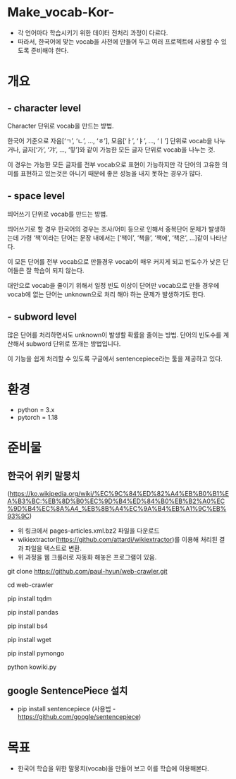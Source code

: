 # Make_vocab-Kor-
- 각 언어마다 학습시키기 위한 데이터 전처리 과정이 다르다.
- 따라서, 한국어에 맞는 vocab을 사전에 만들어 두고 여러 프로젝트에 사용할 수 있도록 준비해야 한다.

# 개요
## - character level
Character 단위로 vocab을 만드는 방법.

한국어 기준으로 자음[‘ㄱ’, ‘ㄴ’, …, ‘ㅎ’], 모음[‘ㅏ’, ‘ㅑ’, …, ‘ㅣ’] 단위로 vocab을 나누거나,
글자[‘가’, ‘갸’, …, ‘힣’]와 같이 가능한 모든 글자 단위로 vocab을 나누는 것.

이 경우는 가능한 모든 글자를 전부 vocab으로 표현이 가능하지만 
각 단어의 고유한 의미를 표현하고 있는것은 아니기 때문에 좋은 성능을 내지 못하는 경우가 많다.

## - space level
띄어쓰기 단위로 vocab를 만드는 방법. 

띄어쓰기로 할 경우 한국어의 경우는 조사/어미 등으로 인해서 중복단어 문제가 발생하는데 
가령 ‘책’이라는 단어는 문장 내에서는 [‘책이’, ‘책을’, ‘책에’, ‘책은’, …]같이 나타난다.

이 모든 단어를 전부 vocab으로 만들경우 vocab이 매우 커지게 되고 빈도수가 낮은 단어들은 잘 학습이 되지 않는다.

대안으로 vocab을 줄이기 위해서 일정 빈도 이상이 단어만 vocab으로 만들 경우에 
vocab에 없는 단어는 unknown으로 처리 해야 하는 문제가 발생하기도 한다.

## - subword level
많은 단어를 처리하면서도 unknown이 발생할 확률을 줄이는 방법.
단어의 빈도수를 계산해서 subword 단위로 쪼개는 방법입니다. 

이 기능을 쉽게 처리할 수 있도록 구글에서 sentencepiece라는 툴을 제공하고 있다.

# 환경
- python = 3.x
- pytorch = 1.18

# 준비물
## 한국어 위키 말뭉치
(https://ko.wikipedia.org/wiki/%EC%9C%84%ED%82%A4%EB%B0%B1%EA%B3%BC:%EB%8D%B0%EC%9D%B4%ED%84%B0%EB%B2%A0%EC%9D%B4%EC%8A%A4_%EB%8B%A4%EC%9A%B4%EB%A1%9C%EB%93%9C)
- 위 링크에서 pages-articles.xml.bz2 파일을 다운로드
- wikiextractor(https://github.com/attardi/wikiextractor)를 이용해 처리된 결과 파일을 텍스트로 변환.
- 위 과정을 웹 크롤러로 자동화 해놓은 프로그램이 있음.

git clone https://github.com/paul-hyun/web-crawler.git

cd web-crawler

pip install tqdm

pip install pandas

pip install bs4

pip install wget

pip install pymongo

python kowiki.py

## google SentencePiece 설치
- pip install sentencepiece
(사용법 - https://github.com/google/sentencepiece)

# 목표
- 한국어 학습을 위한 말뭉치(vocab)을 만들어 보고 이를 학습에 이용해본다.

